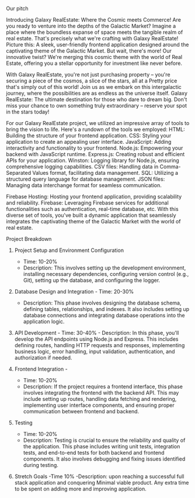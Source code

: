 Our pitch

Introducing Galaxy RealEstate: Where the Cosmic meets Commerce! 
Are you ready to venture into the depths of the Galactic Market? Imagine a place where the boundless expanse of space meets the tangible realm of real estate. That's precisely what we're crafting with Galaxy RealEstate!
Picture this: A sleek, user-friendly frontend application designed around the captivating theme of the Galactic Market. But wait, there's more! Our innovative twist? We're merging this cosmic theme with the world of Real Estate, offering you a stellar opportunity for investment like never before.

With Galaxy RealEstate, you're not just purchasing property – you're securing a piece of the cosmos, a slice of the stars, all at a Pretty price that's simply out of this world!
Join us as we embark on this intergalactic journey, where the possibilities are as endless as the universe itself. Galaxy RealEstate: The ultimate destination for those who dare to dream big. Don't miss your chance to own something truly extraordinary – reserve your spot in the stars today! 



For our Galaxy RealEstate project, we utilized an impressive array of tools to bring the vision to life. Here's a rundown of the tools we employed:
HTML: Building the structure of your frontend application.
CSS: Styling your application to create an appealing user interface.
JavaScript: Adding interactivity and functionality to your frontend.
Node.js: Empowering your backend with JavaScript runtime.
Express.js: Creating robust and efficient APIs for your application.
Winston: Logging library for Node.js, ensuring comprehensive logging capabilities.
CSV files: Handling data in Comma-Separated Values format, facilitating data management.
SQL: Utilizing a structured query language for database management.
JSON files: Managing data interchange format for seamless communication.

Firebase Hosting: Hosting your frontend application, providing scalability and reliability.
Firebase: Leveraging Firebase services for additional functionalities such as authentication, real-time database, etc.
With this diverse set of tools, you've built a dynamic application that seamlessly integrates the captivating theme of the Galactic Market with the world of real estate. 

Project Breakdown

1. Project Setup and Environment Configuration
   - Time: 10-20%
   - Description: This involves setting up the development environment, installing necessary dependencies, configuring version control (e.g., Git), setting up the database, and configuring the logger.

2. Database Design and Integration   - Time: 20-30%
   - Description: This phase involves designing the database schema, defining tables, relationships, and indexes. It also includes setting up database connections and integrating database operations into the application logic.

3. API Development - Time: 30-40% - Description: In this phase, you'll develop the API endpoints using Node.js and Express. This includes defining routes, handling HTTP requests and responses, implementing business logic, error handling, input validation, authentication, and authorization if needed.

4. Frontend Integration -
   - Time: 10-20%
   - Description: If the project requires a frontend interface, this phase involves integrating the frontend with the backend API. This may include setting up routes, handling data fetching and rendering, implementing user interface components, and ensuring proper communication between frontend and backend.

5. Testing
   - Time: 10-20%
   - Description: Testing is crucial to ensure the reliability and quality of the application. This phase includes writing unit tests, integration tests, and end-to-end tests for both backend and frontend components. It also involves debugging and fixing issues identified during testing.

6. Stretch Goals
   -Time 10%
  -Description: upon reaching a successful full stack application and conquering Minimal viable product. Any extra time to be spent on adding more and improving application.
